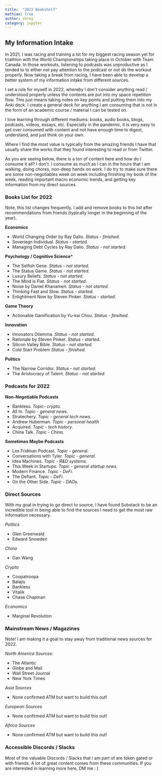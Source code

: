 ```yaml
---
title:  "2022 Bookshelf"
mathjax: true
author: shrey
category: jupyter
---
```


## My Information Intake

In 2021, I was racing and training a lot for my biggest racing season yet for triathlon with the World Championships taking place in October with Team Canada. In those workouts, listening to podcasts was unproductive as I tended to to either not pay attention to the podcast or not do the workout properly. Now taking a break from racing, I have been able to develop a better system of my information intake from different sources.

I set a rule for myself in 2022, whereby I don't consider anything read / understood properly unless the contents are put into my space repetition flow. This just means taking notes on key points and putting them into my Anki deck. I create a general deck for anything I am consuming that is not in the form of an academic course / material I can be tested on.

I love learning through different mediums: books, audio books, blogs, podcasts, videos, essays, etc. Especially in the pandemic, it is very easy to get over consumed with content and not have enough time to digest, understand, and just think on your own. 

Where I find the most value is typically from the amazing friends I have that usually share the works that they found interesting to read or from Twitter. 

As you are seeing below, there is a ton of content here and how do I consume it all? I don't. I consume as much as I can in the hours that I am walking, doing chores, non-deep hands on work. I do try to make sure there are some non-negotiables week on week including finishing my book of the week, reading important macro economic trends, and getting key information from my direct sources.

### Books List for 2022

Note, this list changes frequently. I add and remove books to this list after recommendations from friends (typically longer in the beginning of the year).

**Economics**

- World Changing Order by Ray Dalio. *Status - finished.*
- Soveriegn Individual. *Status - started.*
- Managing Debt Cycles by Ray Dalio. *Status - not started.*

**Psychology / Cognitive Science***

- The Selfish Gene. *Status - not started.*
- The Status Game. *Status - not started.*
- Luxury Beliefs. *Status - not started.*
- The Mind is Flat. *Status - not started.*
- Noise by Daniel Khanamen. *Status - not started.*
- Thinking Fast and Slow. *Status - started.*
- Enlightment Now by Steven Pinker. *Status - started.*

**Game Theory**

- Actionable Gamification by Yu-kai Chou. *Status - finsihed.*

**Innovation**

- Innovators Dilemma. *Status - not started.*
- Rationale by Steven Pinker. *Status - started.*
- Silicon Valley Bible.  *Status - not started.*
- Cold Start Problem  *Status - finished.*

**Politics**

- The Narrow Corridor. *Status - not started.*
- The Aristocracy of Talent. *Status - not started.*

### Podcasts for 2022

**Non-Negotiable Podcasts**

- Bankless. *Topic- crypto.*
- All In. *Topic - general news.*
- Stratechery. *Topic - general tech news.*
- Andrew Huberman. *Topic - personal health*
- Acquired. *Topic - tech history.*
- China Talk. *Topic - China.*

**Sometimes Maybe Podcasts**

- Lex Fridman Podcast. *Topic - general.*
- Conversations with Tyler. *Topic - general.*
- Idea Machines. *Topic - R&D systems.*
- This Week in Startups. *Topic - general startup news.*
- Modern Finance. *Topic - DeFi.*
- The Defiant. *Topic - DeFi.*
- On the Other Side. *Topic - DAOs.*

### Direct Sources

With my goal in trying to go direct to source, I have found Substack to be an incredible tool in being able to find the sources I need to get the most raw information necessary.

*Politics*
- Glen Greenwald
- Edward Snowden

*China*
- Dan Wang

*Crypto*
- Coopatroopa
- Balajis
- Bankless
- Vitalik
- Chase Chapman

*Economics*
- Marginal Revolution  


### Mainstream News / Magazines

Note! I am making it a goal to stay away from traditional news sources for 2022.

*North America Sources*:
- The Atlantic
- Globe and Mail
- Wall Street Journal
- New York Times

*Asia Sources*
- None confirmed ATM but want to build this out!

*European Sources*
- None confirmed ATM but want to build this out!

*Africa Sources*
- None confirmed ATM but want to build this out!

### Accessible Discords / Slacks

Most of the valuable Discords / Slacks that I am part of are token gated or with friends. A lot of great content comes from these communities. If you are interested in learning more here, DM me : )